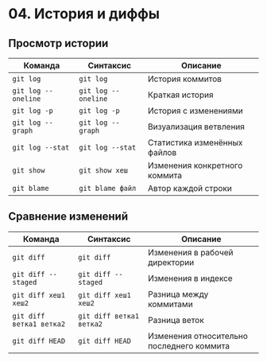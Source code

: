 # 04. История и диффы

## Просмотр истории
| Команда | Синтаксис | Описание |
|---------|-----------|----------|
| `git log` | `git log` | История коммитов |
| `git log --oneline` | `git log --oneline` | Краткая история |
| `git log -p` | `git log -p` | История с изменениями |
| `git log --graph` | `git log --graph` | Визуализация ветвления |
| `git log --stat` | `git log --stat` | Статистика изменённых файлов |
| `git show` | `git show хеш` | Изменения конкретного коммита |
| `git blame` | `git blame файл` | Автор каждой строки |

## Сравнение изменений
| Команда | Синтаксис | Описание |
|---------|-----------|----------|
| `git diff` | `git diff` | Изменения в рабочей директории |
| `git diff --staged` | `git diff --staged` | Изменения в индексе |
| `git diff хеш1 хеш2` | `git diff хеш1 хеш2` | Разница между коммитами |
| `git diff ветка1 ветка2` | `git diff ветка1 ветка2` | Разница веток |
| `git diff HEAD` | `git diff HEAD` | Изменения относительно последнего коммита |


